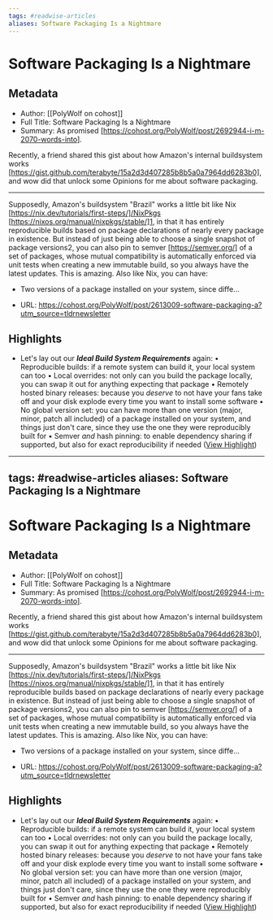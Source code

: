 ```yaml
---
tags: #readwise-articles
aliases: Software Packaging Is a Nightmare
---
```

# Software Packaging Is a Nightmare

## Metadata
- Author: [[PolyWolf on cohost]]
- Full Title: Software Packaging Is a Nightmare
- Summary: As promised [https://cohost.org/PolyWolf/post/2692944-i-m-2070-words-into].

Recently, a friend shared this gist about how Amazon's internal buildsystem works [https://gist.github.com/terabyte/15a2d3d407285b8b5a0a7964dd6283b0], and wow did that unlock some Opinions for me about software packaging.

----------------------------------------

Supposedly, Amazon's buildsystem "Brazil" works a little bit like Nix [https://nix.dev/tutorials/first-steps/]/NixPkgs [https://nixos.org/manual/nixpkgs/stable/]1, in that it has entirely reproducible builds based on package declarations of nearly every package in existence. But instead of just being able to choose a single snapshot of package versions2, you can also pin to semver [https://semver.org/] of a set of packages, whose mutual compatibility is automatically enforced via unit tests when creating a new immutable build, so you always have the latest updates. This is amazing. Also like Nix, you can have:

 * Two versions of a package installed on your system, since diffe...
- URL: https://cohost.org/PolyWolf/post/2613009-software-packaging-a?utm_source=tldrnewsletter

## Highlights
- Let's lay out our ***Ideal Build System Requirements*** again:
  • Reproducible builds: if a remote system can build it, your local system can too
  • Local overrides: not only can you build the package locally, you can swap it out for anything expecting that package
  • Remotely hosted binary releases: because you *deserve* to not have your fans take off and your disk explode every time you want to install some software
  • No global version set: you can have more than one version (major, minor, patch all included) of a package installed on your system, and things just don't care, since they use the one they were reproducibly built for
  • Semver *and* hash pinning: to enable dependency sharing if supported, but also for exact reproducibility if needed ([View Highlight](https://read.readwise.io/read/01hbmcnck2sscm2hfeg57qkwk1))
---
tags: #readwise-articles
aliases: Software Packaging Is a Nightmare
---
# Software Packaging Is a Nightmare

## Metadata
- Author: [[PolyWolf on cohost]]
- Full Title: Software Packaging Is a Nightmare
- Summary: As promised [https://cohost.org/PolyWolf/post/2692944-i-m-2070-words-into].

Recently, a friend shared this gist about how Amazon's internal buildsystem works [https://gist.github.com/terabyte/15a2d3d407285b8b5a0a7964dd6283b0], and wow did that unlock some Opinions for me about software packaging.

----------------------------------------

Supposedly, Amazon's buildsystem "Brazil" works a little bit like Nix [https://nix.dev/tutorials/first-steps/]/NixPkgs [https://nixos.org/manual/nixpkgs/stable/]1, in that it has entirely reproducible builds based on package declarations of nearly every package in existence. But instead of just being able to choose a single snapshot of package versions2, you can also pin to semver [https://semver.org/] of a set of packages, whose mutual compatibility is automatically enforced via unit tests when creating a new immutable build, so you always have the latest updates. This is amazing. Also like Nix, you can have:

 * Two versions of a package installed on your system, since diffe...
- URL: https://cohost.org/PolyWolf/post/2613009-software-packaging-a?utm_source=tldrnewsletter

## Highlights
- Let's lay out our ***Ideal Build System Requirements*** again:
  • Reproducible builds: if a remote system can build it, your local system can too
  • Local overrides: not only can you build the package locally, you can swap it out for anything expecting that package
  • Remotely hosted binary releases: because you *deserve* to not have your fans take off and your disk explode every time you want to install some software
  • No global version set: you can have more than one version (major, minor, patch all included) of a package installed on your system, and things just don't care, since they use the one they were reproducibly built for
  • Semver *and* hash pinning: to enable dependency sharing if supported, but also for exact reproducibility if needed ([View Highlight](https://read.readwise.io/read/01hbmcnck2sscm2hfeg57qkwk1))
